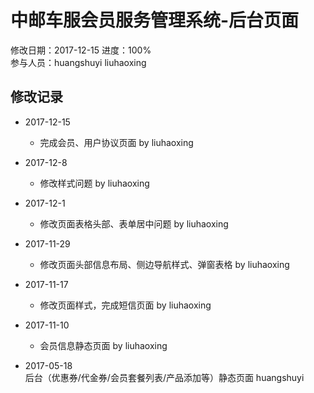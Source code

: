 # 中邮车服会员服务管理系统-后台页面
修改日期：2017-12-15
进度：100%  
参与人员：huangshuyi liuhaoxing



## 修改记录
- 2017-12-15
    * 完成会员、用户协议页面 by liuhaoxing
- 2017-12-8
    * 修改样式问题 by liuhaoxing
- 2017-12-1
    * 修改页面表格头部、表单居中问题 by liuhaoxing
- 2017-11-29
    * 修改页面头部信息布局、侧边导航样式、弹窗表格 by liuhaoxing
- 2017-11-17
    * 修改页面样式，完成短信页面 by liuhaoxing
- 2017-11-10
    * 会员信息静态页面 by liuhaoxing

- 2017-05-18   
后台（优惠券/代金券/会员套餐列表/产品添加等）静态页面 huangshuyi

